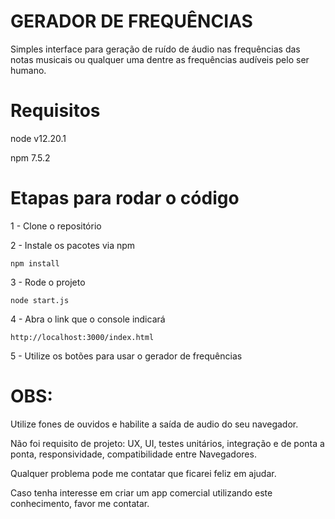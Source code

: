 # GERADOR DE FREQUÊNCIAS

Simples interface para geração de ruído de áudio nas frequências das notas musicais ou qualquer uma dentre as frequências audíveis pelo ser humano.

# Requisitos

node v12.20.1

npm 7.5.2

# Etapas para rodar o código

1 - Clone o repositório

2 - Instale os pacotes via npm

```
npm install
```

3 - Rode o projeto

```
node start.js
```

4 - Abra o link que o console indicará

```
http://localhost:3000/index.html
```

5 - Utilize os botões para usar o gerador de frequências

# OBS:

  Utilize fones de ouvidos e habilite a saída de audio do seu navegador.
  
  Não foi requisito de projeto: UX, UI, testes unitários, integração e de ponta a ponta, responsividade, compatibilidade entre Navegadores.
  
  Qualquer problema pode me contatar que ficarei feliz em ajudar.
  
  Caso tenha interesse em criar um app comercial utilizando este conhecimento, favor me contatar.
